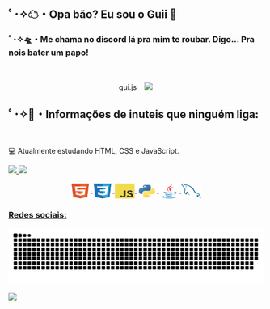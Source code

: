  
<h2>ﾟ･✧☁・Opa bão? Eu sou o Guii 🚀 </h2>

<h3>ﾟ･✧🛸・Me chama no discord lá pra mim te roubar. Digo... Pra nois bater um papo!</h3>
 ​<p align="center" > 
      gui.js
 ​    <img src="https://discord.c99.nl/widget/theme-4/788443073885110302.png" /> 

</p>

<h2>ﾟ･✧🌌・Informações de inuteis que ninguém liga: </h2>
 ​<p align="center" > 
</p>

💻 Atualmente estudando HTML, CSS e JavaScript.
<div>
  <a href="https://github.com/GuiBibeau">
  <img height="180em" src="https://github-readme-stats.vercel.app/api?username=Guilzx&show_icons=true&theme=dracula&include_all_commits=true&count_private=true"/>
  <img height="180em" align "right" src="https://github-readme-stats.vercel.app/api/top-langs/?username=GuiBibeau&layout=compact&langs_count=7&theme=dracula"/>
 
  </div>
  <div style="display: inline_block" align="center"><br>
  <img align="center" alt="HTML5" height="30" width="40" src="https://raw.githubusercontent.com/devicons/devicon/master/icons/html5/html5-original.svg">
  <img align="center" alt="CSS3" height="30" width="40" src="https://raw.githubusercontent.com/devicons/devicon/master/icons/css3/css3-original.svg">
  <img align="center" alt="JS" height="30" width="40" src="https://raw.githubusercontent.com/devicons/devicon/master/icons/javascript/javascript-original.svg">
  <img align="center" alt="Python" height="30" width="40" src="https://raw.githubusercontent.com/devicons/devicon/master/icons/python/python-original.svg">
  <img align="center" alt="Java" height="30" width="40" src="https://raw.githubusercontent.com/devicons/devicon/master/icons/java/java-original.svg">
  <img align="center" alt="MySQL" height="30" width="40" src="https://raw.githubusercontent.com/devicons/devicon/master/icons/mysql/mysql-original.svg">
  
  </div>
    
   ### Redes sociais:
   
<div> 
 
<picture>
  <source media="(prefers-color-scheme: dark)" srcset="https://raw.githubusercontent.com/platane/platane/output/github-contribution-grid-snake-dark.svg">
  <source media="(prefers-color-scheme: light)" srcset="https://raw.githubusercontent.com/platane/platane/output/github-contribution-grid-snake.svg">
  <img alt="github contribution grid snake animation" src="https://raw.githubusercontent.com/platane/platane/output/github-contribution-grid-snake.svg">
</picture>

  <a href="https://www.instagram.com/guiixzzz_/" target="_blank"><img src="https://img.shields.io/badge/-Instagram-%23E4405F?style=for-the-badge&logo=instagram&logoColor=white" target="_blank"></a>

</div>
  

